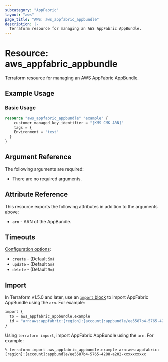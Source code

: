 ```yaml
---
subcategory: "AppFabric"
layout: "aws"
page_title: "AWS: aws_appfabric_appbundle"
description: |-
  Terraform resource for managing an AWS AppFabric AppBundle.
---
```


# Resource: aws_appfabric_appbundle

Terraform resource for managing an AWS AppFabric AppBundle.

## Example Usage

### Basic Usage

```terraform
resource "aws_appfabric_appbundle" "example" {
	customer_managed_key_identifier = "[KMS CMK ARN]"
	tags = {
    Environment = "test"
  }
}
```

## Argument Reference

The following arguments are required:

* There are no required arguments.

## Attribute Reference

This resource exports the following attributes in addition to the arguments above:

* `arn` - ARN of the AppBundle. 

## Timeouts

[Configuration options](https://developer.hashicorp.com/terraform/language/resources/syntax#operation-timeouts):

* `create` - (Default `5m`)
* `update` - (Default `5m`)
* `delete` - (Default `5m`)

## Import
In Terraform v1.5.0 and later, use an [`import` block](https://developer.hashicorp.com/terraform/language/import) to import AppFabric AppBundle using the `arn`. For example:

```terraform
import {
  to = aws_appfabric_appbundle.example
  id = "arn:aws:appfabric:[region]:[account]:appbundle/ee5587b4-5765-4288-a202-xxxxxxxxxx"
}
```

Using `terraform import`, import AppFabric AppBundle using the `arn`. For example:

```console
% terraform import aws_appfabric_appbundle.example arn:aws:appfabric:[region]:[account]:appbundle/ee5587b4-5765-4288-a202-xxxxxxxxxx
```